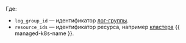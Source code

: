 Где:
* `log_group_id` — идентификатор [лог-группы](../../logging/concepts/log-group.md).
* `resource_ids` — идентификатор ресурса, например [кластера](../../managed-kubernetes/concepts/index.md#kubernetes-cluster) {{ managed-k8s-name }}.